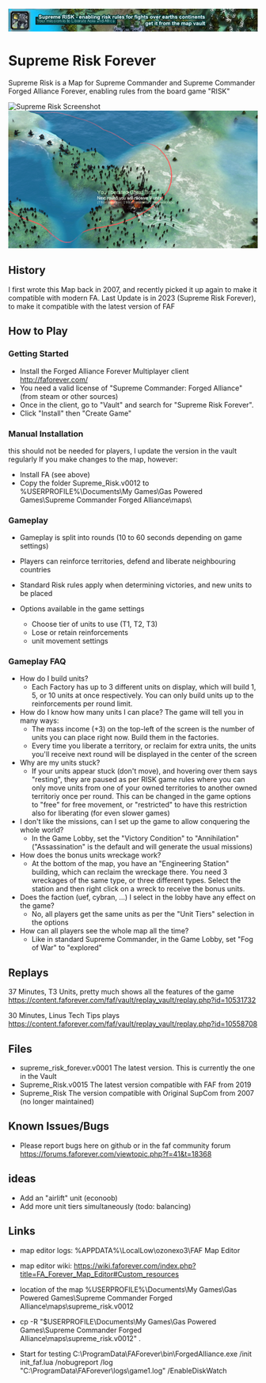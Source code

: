 ![Supreme Risk Banner](promo/signature3.jpg)

# Supreme Risk Forever

Supreme Risk is a Map for Supreme Commander and Supreme Commander Forged Alliance Forever, enabling rules from the board game "RISK"

![Supreme Risk Screenshot](promo/Risk%20Screenshots/Board3.png)
![Supreme Risk Screenshot](promo/Risk%20Screenshots/board5.png)

## History

I first wrote this Map back in 2007, and recently picked it up again to make it compatible with modern FA.
Last Update is in 2023 (Supreme Risk Forever), to make it compatible with the latest version of FAF

## How to Play
### Getting Started 

* Install the Forged Alliance Forever Multiplayer client http://faforever.com/ 
* You need a valid license of "Supreme Commander: Forged Alliance" (from steam or other sources)
* Once in the client, go to "Vault" and search for "Supreme Risk Forever". 
* Click "Install" then "Create Game"

### Manual Installation

this should not be needed for players, I update the version in the vault regularly
If you make changes to the map, however: 

* Install FA (see above)
* Copy the folder Supreme_Risk.v0012 to %USERPROFILE%\Documents\My Games\Gas Powered Games\Supreme Commander Forged Alliance\maps\

### Gameplay

* Gameplay is split into rounds (10 to 60 seconds depending on game settings) 
* Players can reinforce territories, defend and liberate neighbouring countries
* Standard Risk rules apply when determining victories, and new units to be placed

* Options available in the game settings
  * Choose tier of units to use (T1, T2, T3)
  * Lose or retain reinforcements
  * unit movement settings
  
### Gameplay FAQ
* How do I build units?
   * Each Factory has up to 3 different units on display, which will build 1, 5, or 10 units at once respectively. You can only build units up to the reinforcements per round limit. 
* How do I know how many units I can place?
   The game will tell you in many ways:
   * The mass income (+3) on the top-left of the screen is the number of units you can place right now. Build them in the factories. 
   * Every time you liberate a territory, or reclaim for extra units, the units you'll receive next round will be displayed in the center of the screen
* Why are my units stuck?
   * If your units appear stuck (don't move), and hovering over them says "resting", they are paused as per RISK game rules where you can only move units from one of your owned territories to another owned territoriy once per round. This can be changed in the game options to "free" for free movement, or "restricted" to have this restriction also for liberating (for even slower games)
* I don't like the missions, can I set up the game to allow conquering the whole world?
   * In the Game Lobby, set the "Victory Condition" to "Annihilation" ("Assassination" is the default and will generate the usual missions)
* How does the bonus units wreckage work?
   * At the bottom of the map, you have an "Engineering Station" building, which can reclaim the wreckage there. You need 3 wreckages of the same type, or three different types. Select the station and then right click on a wreck to receive the bonus units.
* Does the faction (uef, cybran, ...) I select in the lobby have any effect on the game?
   * No, all players get the same units as per the "Unit Tiers" selection in the options
* How can all players see the whole map all the time?
   * Like in standard Supreme Commander, in the Game Lobby, set "Fog of War" to "explored"


## Replays
37 Minutes, T3 Units, pretty much shows all the features of the game
https://content.faforever.com/faf/vault/replay_vault/replay.php?id=10531732

30 Minutes, Linus Tech Tips plays
https://content.faforever.com/faf/vault/replay_vault/replay.php?id=10558708

## Files

- supreme_risk_forever.v0001 The latest version. This is currently the one in the Vault
- Supreme_Risk.v0015 The latest version compatible with FAF from 2019
- Supreme_Risk	The version compatible with Original SupCom from 2007 (no longer maintained)


## Known Issues/Bugs

- Please report bugs here on github or in the faf community forum https://forums.faforever.com/viewtopic.php?f=41&t=18368

## ideas
- Add an "airlift" unit (econoob)
- Add more unit tiers simultaneously (todo: balancing)

## Links

- map editor logs: %APPDATA%\LocalLow\ozonexo3\FAF Map Editor
- map editor wiki: https://wiki.faforever.com/index.php?title=FA_Forever_Map_Editor#Custom_resources

- location of the map %USERPROFILE%\Documents\My Games\Gas Powered Games\Supreme Commander Forged Alliance\maps\supreme_risk.v0012

- cp -R "$USERPROFILE\Documents\My Games\Gas Powered Games\Supreme Commander Forged Alliance\maps\supreme_risk.v0012" .

- Start for testing C:\ProgramData\FAForever\bin\ForgedAlliance.exe /init init_faf.lua /nobugreport /log "C:\ProgramData\FAForever\logs\game1.log" /EnableDiskWatch

